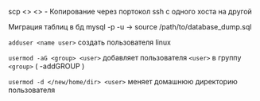 scp <> <> - Копирование через портокол ssh с одного хоста на другой

Миграция таблиц в бд
mysql -p -u <user> <database> -> source /path/to/database_dump.sql

`adduser <name user>` создать пользователя linux

`usermod -aG <group> <user>` добавляет пользователя `<user>` в группу `<group>` ( -addGROUP )

`usermod -d </new/home/dir> <user>` меняет домашнюю директорию пользователя
